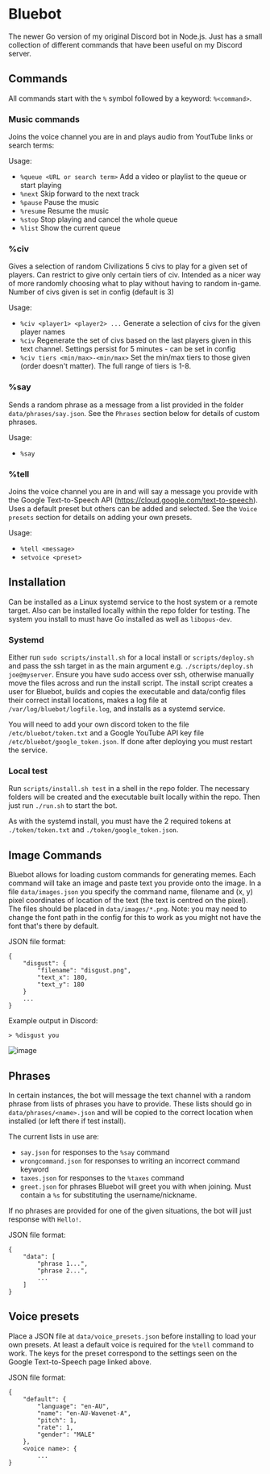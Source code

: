 # Bluebot

The newer Go version of my original Discord bot in Node.js. Just has a small collection of different commands that have been useful on my Discord server.

## Commands

All commands start with the `%` symbol followed by a keyword: `%<command>`.

### **Music commands**

Joins the voice channel you are in and plays audio from YoutTube links or search terms:

Usage:
- `%queue <URL or search term>` Add a video or playlist to the queue or start playing
- `%next` Skip forward to the next track
- `%pause` Pause the music
- `%resume` Resume the music
- `%stop` Stop playing and cancel the whole queue
- `%list` Show the current queue

### **%civ**

Gives a selection of random Civilizations 5 civs to play for a given set of players. Can restrict to give only certain tiers of civ. Intended as a nicer way of more randomly choosing what to play without having to random in-game. Number of civs given is set in config (default is 3)

Usage:
- `%civ <player1> <player2> ...` Generate a selection of civs for the given player names
- `%civ` Regenerate the set of civs based on the last players given in this text channel. Settings persist for 5 minutes - can be set in config
- `%civ tiers <min/max>-<min/max>` Set the min/max tiers to those given (order doesn't matter). The full range of tiers is 1-8. 

### **%say**

Sends a random phrase as a message from a list provided in the folder `data/phrases/say.json`. See the `Phrases` section below for details of custom phrases.

Usage:
- `%say`

### **%tell**
Joins the voice channel you are in and will say a message you provide with the Google Text-to-Speech API (https://cloud.google.com/text-to-speech). Uses a default preset but others can be added and selected. See the `Voice presets` section for details on adding your own presets.

Usage:
- `%tell <message>`
- `setvoice <preset>`


## Installation
Can be installed as a Linux systemd service to the host system or a remote target. Also can be installed locally within the repo folder for testing.
The system you install to must have Go installed as well as `libopus-dev`.

### Systemd
Either run `sudo scripts/install.sh` for a local install or `scripts/deploy.sh` and pass the ssh target in as the main argument e.g. `./scripts/deploy.sh joe@myserver`.
Ensure you have sudo access over ssh, otherwise manually move the files across and run the install script. The install script creates a user for Bluebot, builds and copies the executable and data/config files their correct install locations, makes a log file at `/var/log/bluebot/logfile.log`, and installs as a systemd service.

You will need to add your own discord token to the file `/etc/bluebot/token.txt` and a Google YouTube API key file `/etc/bluebot/google_token.json`. If done after deploying you must restart the service.

### Local test
Run `scripts/install.sh test` in a shell in the repo folder. The necessary folders will be created and the executable built locally within the repo. Then just run `./run.sh` to start the bot. 

As with the systemd install, you must have the 2 required tokens at `./token/token.txt` and `./token/google_token.json`. 


## Image Commands

Bluebot allows for loading custom commands for generating memes. Each command will take an image and paste text you provide onto the image. In a file `data/images.json` you specify the command name, filename and (x, y) pixel coordinates of location of the text (the text is centred on the pixel). The files should be placed in `data/images/*.png`. Note: you may need to change the font path in the config for this to work as you might not have the font that's there by default.

JSON file format:
```
{
    "disgust": {
        "filename": "disgust.png",
        "text_x": 180,
        "text_y": 180
    }
    ...
}
```
Example output in Discord:
```
> %disgust you
```
![image](https://user-images.githubusercontent.com/47352958/203411509-a7ea1653-733b-4114-9800-f15c68dd4497.png)


## Phrases

In certain instances, the bot will message the text channel with a random phrase from lists of phrases you have to provide. These lists should go in `data/phrases/<name>.json` and will be copied to the correct location when installed (or left there if test install).

The current lists in use are:
- `say.json` for responses to the `%say` command
- `wrongcommand.json` for responses to writing an incorrect command keyword
- `taxes.json` for responses to the `%taxes` command
- `greet.json` for phrases Bluebot will greet you with when joining. Must contain a `%s` for substituting the username/nickname.

If no phrases are provided for one of the given situations, the bot will just response with `Hello!`.

JSON file format:
```
{
    "data": [
        "phrase 1...",
        "phrase 2...",
        ...
    ]
}
```


## Voice presets

Place a JSON file at `data/voice_presets.json` before installing to load your own presets. At least a default voice is required for the `%tell` command to work. The keys for the preset correspond to the settings seen on the Google Text-to-Speech page linked above.

JSON file format:
```
{
    "default": {
        "language": "en-AU",
        "name": "en-AU-Wavenet-A",
        "pitch": 1,
        "rate": 1,
        "gender": "MALE"
    },
    <voice name>: {
        ...
}
```
